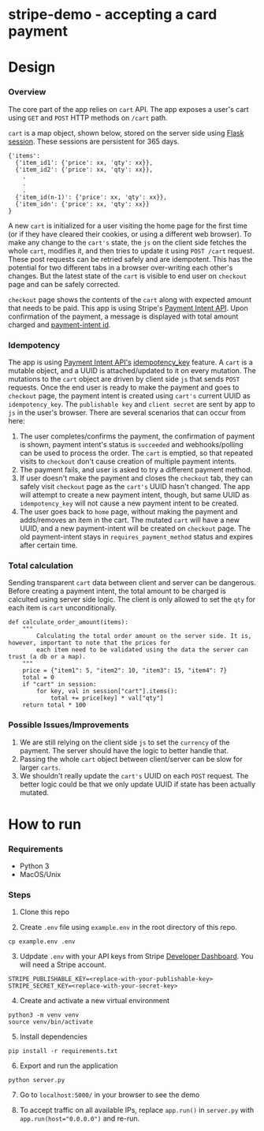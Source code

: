 # stripe-demo - accepting a card payment

# Design

### Overview
The core part of the app relies on `cart` API. The app exposes a user's cart using `GET` and `POST` HTTP methods on `/cart` path.

`cart` is a map object, shown below, stored on the server side using [Flask session](https://flask.palletsprojects.com/en/1.1.x/api/#sessions). These sessions are persistent for 365 days.

```
{'items':
  {'item_id1': {'price': xx, 'qty': xx}},
  {'item_id2': {'price': xx, 'qty': xx}},
    .
    .
    .
  {'item_id(n-1)': {'price': xx, 'qty': xx}},
  {'item_idn': {'price': xx, 'qty': xx}}
}
```

A new `cart` is initialized for a user visiting the home page for the first time (or if they have cleared their cookies, or using a different web browser). To make any change to the `cart's` state, the `js` on the client side fetches the whole `cart`, modifies it, and then tries to update it using `POST /cart` request. These post requests can be retried safely and are idempotent. This has the potential for two different tabs in a browser over-writing each other's changes. But the latest state of the `cart` is visible to end user on `checkout` page and can be safely corrected.

`checkout` page shows the contents of the `cart` along with expected amount that needs to be paid. This app is using Stripe's [Payment Intent API](https://stripe.com/docs/api/payment_intents). Upon confirmation of the payment, a message is displayed with total amount charged and [payment-intent id](https://stripe.com/docs/api/payment_intents/object#payment_intent_object-id).

### Idempotency
The app is using [Payment Intent API's](https://stripe.com/docs/api/payment_intents) [idempotency_key](https://stripe.com/docs/api/idempotent_requests?lang=curl) feature. A `cart` is a mutable object, and a UUID is attached/updated to it on every mutation. The mutations to the `cart` object are driven by client side `js` that sends `POST` requests. Once the end user is ready to make the payment and goes to `checkout` page, the payment intent is created using `cart's` current UUID as `idempotency_key`. The `publishable key` and `client secret` are sent by app to `js` in the user's browser. There are several scenarios that can occur from here:

1. The user completes/confirms the payment, the confirmation of payment is shown, payment intent's status is `succeeded` and webhooks/polling can be used to process the order. The `cart` is emptied, so that repeated visits to `checkout` don't cause creation of multiple payment intents.
2. The payment fails, and user is asked to try a different payment method.
3. If user doesn't make the payment and closes the `checkout` tab, they can safely visit `checkout` page as the `cart's` UUID hasn't changed. The app will attempt to create a new payment intent, though, but same UUID as `idempotency_key` will not cause a new payment intent to be created.
4. The user goes back to `home` page, without making the payment and adds/removes an item in the cart. The mutated `cart` will have a new UUID, and a new payment-intent will be created on `checkout` page. The old payment-intent stays in `requires_payment_method` status and expires after certain time.

### Total calculation
Sending transparent `cart` data between client and server can be dangerous. Before creating a payment intent, the total amount to be charged is calculted using server side logic. The client is only allowed to set the `qty` for each item is `cart` unconditionally.

```
def calculate_order_amount(items):
    """
        Calculating the total order amount on the server side. It is, however, important to note that the prices for
        each item need to be validated using the data the server can trust (a db or a map).
    """
    price = {"item1": 5, "item2": 10, "item3": 15, "item4": 7}
    total = 0
    if "cart" in session:
        for key, val in session["cart"].items():
            total += price[key] * val["qty"]
    return total * 100
```

### Possible Issues/Improvements

1. We are still relying on the client side `js` to set the `currency` of the payment. The server should have the logic to better handle that.
2. Passing the whole `cart` object between client/server can be slow for larger `carts`.
3. We shouldn't really update the `cart's` UUID on each `POST` request. The better logic could be that we only update UUID if state has been actually mutated.


# How to run

### Requirements

- Python 3
- MacOS/Unix

### Steps
1. Clone this repo

2. Create `.env` file using `example.env` in the root directory of this repo.

```
cp example.env .env
```

3. Udpdate `.env` with your API keys from Stripe [Developer Dashboard](https://stripe.com/docs/development#api-keys). You will need a Stripe account.

```
STRIPE_PUBLISHABLE_KEY=<replace-with-your-publishable-key>
STRIPE_SECRET_KEY=<replace-with-your-secret-key>
```

4. Create and activate a new virtual environment

```
python3 -m venv venv
source venv/bin/activate
```

5. Install dependencies

```
pip install -r requirements.txt
```

6. Export and run the application

```
python server.py
```

7. Go to `localhost:5000/` in your browser to see the demo

8. To accept traffic on all available IPs, replace `app.run()` in `server.py` with `app.run(host="0.0.0.0")` and re-run.
